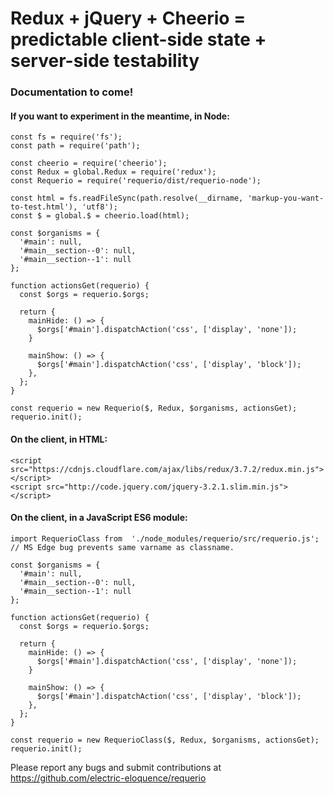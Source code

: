 # Redux + jQuery + Cheerio = predictable client-side state + server-side testability

### Documentation to come!

#### If you want to experiment in the meantime, in Node:

```
const fs = require('fs');
const path = require('path');

const cheerio = require('cheerio');
const Redux = global.Redux = require('redux');
const Requerio = require('requerio/dist/requerio-node');

const html = fs.readFileSync(path.resolve(__dirname, 'markup-you-want-to-test.html'), 'utf8');
const $ = global.$ = cheerio.load(html);

const $organisms = {
  '#main': null,
  '#main__section--0': null,
  '#main__section--1': null
};

function actionsGet(requerio) {
  const $orgs = requerio.$orgs;

  return {
    mainHide: () => {
      $orgs['#main'].dispatchAction('css', ['display', 'none']);
    }

    mainShow: () => {
      $orgs['#main'].dispatchAction('css', ['display', 'block']);
    },
  };
}

const requerio = new Requerio($, Redux, $organisms, actionsGet);
requerio.init();
```

#### On the client, in HTML:

```
<script src="https://cdnjs.cloudflare.com/ajax/libs/redux/3.7.2/redux.min.js"></script>
<script src="http://code.jquery.com/jquery-3.2.1.slim.min.js"></script>
```

#### On the client, in a JavaScript ES6 module:

```
import RequerioClass from  './node_modules/requerio/src/requerio.js'; // MS Edge bug prevents same varname as classname.

const $organisms = {
  '#main': null,
  '#main__section--0': null,
  '#main__section--1': null
};

function actionsGet(requerio) {
  const $orgs = requerio.$orgs;

  return {
    mainHide: () => {
      $orgs['#main'].dispatchAction('css', ['display', 'none']);
    }

    mainShow: () => {
      $orgs['#main'].dispatchAction('css', ['display', 'block']);
    },
  };
}

const requerio = new RequerioClass($, Redux, $organisms, actionsGet);
requerio.init();
```

Please report any bugs and submit contributions at 
https://github.com/electric-eloquence/requerio

